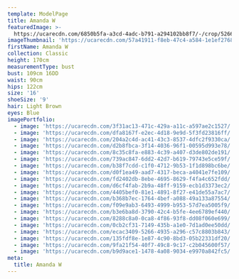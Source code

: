 ```yaml
---
template: ModelPage
title: Amanda W
featuredImage: >-
  https://ucarecdn.com/6850b5fa-a3cd-4adc-b791-a294102bb8f7/-/crop/5266x2778/0,0/-/preview/
imageThumbnail: 'https://ucarecdn.com/57a41911-f8eb-47c4-a584-1e1ef2768188/'
firstName: Amanda W
collection: Classic
height: 170cm
measurementType: bust
bust: 109cm 16DD
waist: 90cm
hips: 122cm
size: '16'
shoeSize: '9'
hair: Light Brown
eyes: Blue
imagePortfolio:
  - image: 'https://ucarecdn.com/3f31ac13-471c-429a-a11c-a597ae2c1527/'
  - image: 'https://ucarecdn.com/dfa8167f-e2ec-4d18-9e9d-5f3fd23816ff/'
  - image: 'https://ucarecdn.com/204a2c4d-ac41-43c3-8537-4dfc2f9330ca/'
  - image: 'https://ucarecdn.com/d2b8fbca-3f14-4036-96f1-00595d993e78/'
  - image: 'https://ucarecdn.com/8c35c8fa-e883-4c39-a407-d3de802de191/'
  - image: 'https://ucarecdn.com/739ac847-6dd2-42d7-b619-79743e5ce59f/'
  - image: 'https://ucarecdn.com/b38f7cdd-c1f0-4712-9b53-1f1d898bc6be/'
  - image: 'https://ucarecdn.com/d0f1ea49-aad7-4317-beca-a4041e7fe109/'
  - image: 'https://ucarecdn.com/fd2402db-8ebe-4695-8629-f4fa4c652fdd/'
  - image: 'https://ucarecdn.com/d6cf4fab-2b9a-48ff-9159-ecb1d3373ec2/'
  - image: 'https://ucarecdn.com/4405bef0-81e1-4891-8f27-e41de55a7ac7/'
  - image: 'https://ucarecdn.com/b368b7ec-1764-4bef-a088-49a133a87554/'
  - image: 'https://ucarecdn.com/f09e9ab3-6493-4999-b953-57d7ea5005f9/'
  - image: 'https://ucarecdn.com/b3e6ba8d-3790-42c4-b5fe-4ee6789ef440/'
  - image: 'https://ucarecdn.com/8288c8a0-0ca8-4f86-93f8-dd08f060e699/'
  - image: 'https://ucarecdn.com/0cb2cf31-7149-435b-a1e0-7d1ad0ee50dd/'
  - image: 'https://ucarecdn.com/ecac3409-5266-4935-a296-c57c8803b843/'
  - image: 'https://ucarecdn.com/135fdf8e-1e87-4c90-8bd3-05b22331df20/'
  - image: 'https://ucarecdn.com/9fa21f54-40f7-49c8-9c17-c2b045600f57/'
  - image: 'https://ucarecdn.com/b9d9ace1-1478-4a08-9034-e9970a842fc5/'
meta:
  title: Amanda W
---
```



